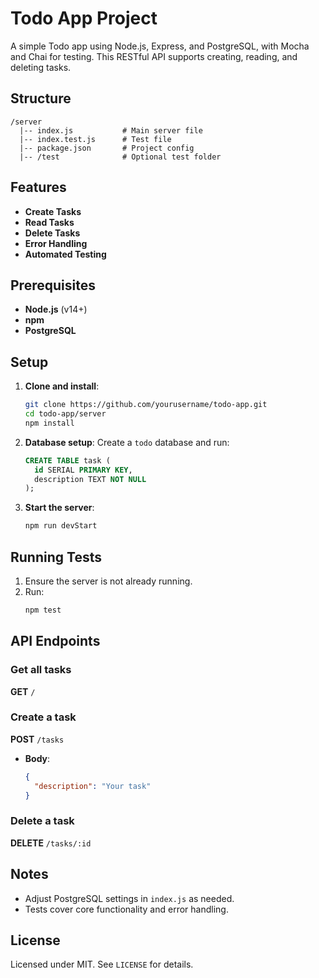 # Todo App Project

A simple Todo app using Node.js, Express, and PostgreSQL, with Mocha and Chai for testing. This RESTful API supports creating, reading, and deleting tasks.

## Structure

```
/server
  |-- index.js           # Main server file
  |-- index.test.js      # Test file
  |-- package.json       # Project config
  |-- /test              # Optional test folder
```

## Features

- **Create Tasks**
- **Read Tasks**
- **Delete Tasks**
- **Error Handling**
- **Automated Testing**

## Prerequisites

- **Node.js** (v14+)
- **npm**
- **PostgreSQL**

## Setup

1. **Clone and install**:
   ```bash
   git clone https://github.com/yourusername/todo-app.git
   cd todo-app/server
   npm install
   ```

2. **Database setup**:
   Create a `todo` database and run:
   ```sql
   CREATE TABLE task (
     id SERIAL PRIMARY KEY,
     description TEXT NOT NULL
   );
   ```

3. **Start the server**:
   ```bash
   npm run devStart
   ```

## Running Tests

1. Ensure the server is not already running.
2. Run:
   ```bash
   npm test
   ```

## API Endpoints

### Get all tasks
**GET** `/`

### Create a task
**POST** `/tasks`
- **Body**:
  ```json
  {
    "description": "Your task"
  }
  ```

### Delete a task
**DELETE** `/tasks/:id`

## Notes

- Adjust PostgreSQL settings in `index.js` as needed.
- Tests cover core functionality and error handling.

## License

Licensed under MIT. See `LICENSE` for details.
